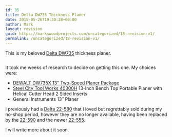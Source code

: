 ```yaml
---
id: 35
title: Delta DW735 Thickness Planer
date: 2015-05-26T19:30:28+00:00
author: Mark
layout: revision
guid: https://markswoodprojects.com/uncategorized/18-revision-v1/
permalink: /uncategorized/18-revision-v1/
---
```

This is my beloved <a href="http://amzn.to/1RkLrAI" target="_blank">Delta DW735</a> thickness planer.

[<img src="http://ecx.images-amazon.com/images/I/716VnOJsavL._SL400_.jpg" alt="" border="0" />](http://www.amazon.com/gp/product/B003OX9KME/ref=as_li_tl?ie=UTF8&camp=1789&creative=390957&creativeASIN=B003OX9KME&linkCode=as2&tag=mwp-14-20&linkId=GZEYFBJ327RZVXB6)

It took me weeks of research to decide on getting this one. My choices were:

  * <a href="http://amzn.to/1KyNJLP" target="_blank">DEWALT DW735X 13&#8243; Two-Speed Planer Package</a>
  * <a href="http://amzn.to/1Q9lyS4" target="_blank">Steel City Tool Works 40300H</a> 13-Inch Bench Top Portable Planer with Helical Cutter Head 2 Sided Inserts
  * General Instruments 13&#8243; Planer

I previously had a <a href="http://amzn.to/1Q9kZrs" target="_blank">Delta 22-580</a> that I loved but regrettably sold during my no-shop period, however they are no longer available, having been replaced by the <a href="http://amzn.to/1cXSHDt" target="_blank">22-590</a> and the newer <a href="http://amzn.to/1Q8vafX" target="_blank">22-555</a>.

I will write more about it soon.